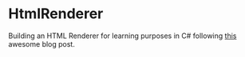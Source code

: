 # HtmlRenderer

Building an HTML Renderer for learning purposes in C# following [this](https://limpet.net/mbrubeck/2014/08/08/toy-layout-engine-1.html) awesome blog post.
